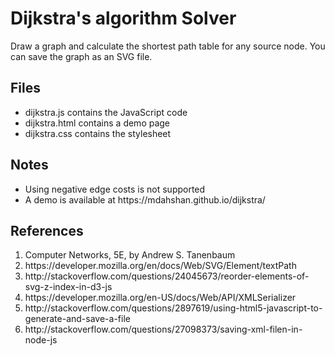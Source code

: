 <h1>Dijkstra's algorithm Solver</h1>
<p>Draw a graph and calculate the shortest path table for any source node. You can save the graph as an SVG file.</p>

<h2>Files</h2>
<ul>
<li>dijkstra.js contains the JavaScript code</li>
<li>dijkstra.html contains a demo page</li>
<li>dijkstra.css contains the stylesheet</li>
</ul>

<h2>Notes</h2>
<ul>
<li>Using negative edge costs is not supported</li>
<li>A demo is available at https://mdahshan.github.io/dijkstra/</li>
</ul>

<h2>References</h2>
<ol>
<li>Computer Networks, 5E, by Andrew S. Tanenbaum</li>
<li>https://developer.mozilla.org/en/docs/Web/SVG/Element/textPath</li>
<li>http://stackoverflow.com/questions/24045673/reorder-elements-of-svg-z-index-in-d3-js</li>
<li>https://developer.mozilla.org/en-US/docs/Web/API/XMLSerializer</li>
<li>http://stackoverflow.com/questions/2897619/using-html5-javascript-to-generate-and-save-a-file</li>
<li>http://stackoverflow.com/questions/27098373/saving-xml-filen-in-node-js</li>
</ol>
